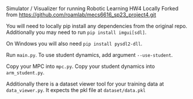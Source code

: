 Simulator / Visualizer for running Robotic Learning HW4 Locally
Forked from https://github.com/roamlab/mecs6616_sp23_project4.git

You will need to locally pip install any dependencies from the original repo.  
Additionally you may need to run
`pip install imgui[sdl]`.

On Windows you will also need
`pip install pysdl2-dll`.  


Run `main.py`. To use student dynamics, add argument `--use-student`.

Copy your MPC into `mpc.py`.
Copy your student dynamics into `arm_student.py`.

Additionally there is a dataset viewer tool for your training data at `data_viewer.py`. It expects the pkl file at `dataset/data.pkl`








